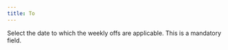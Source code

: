 ```yaml
---
title: To
---
```



Select the date to which the weekly offs are applicable. This is a mandatory field.
